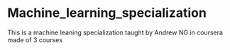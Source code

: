 # Machine_learning_specialization
This is a machine leaning specialization taught by Andrew NG in coursera made of 3 courses
